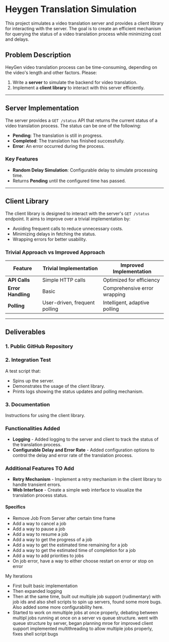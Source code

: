 # Heygen Translation Simulation

This project simulates a video translation server and provides a client library for interacting with the server. The goal is to create an efficient mechanism for querying the status of a video translation process while minimizing cost and delays.

## Problem Description

HeyGen video translation process can be time-consuming, depending on the video's length and other factors. Please:

1. Write a **server** to simulate the backend for video translation.
2. Implement a **client library** to interact with this server efficiently.

---

## Server Implementation

The server provides a `GET /status` API that returns the current status of a video translation process. The status can be one of the following:

- **Pending**: The translation is still in progress.
- **Completed**: The translation has finished successfully.
- **Error**: An error occurred during the process.

### Key Features

- **Random Delay Simulation**: Configurable delay to simulate processing time.
- Returns **Pending** until the configured time has passed.

---

## Client Library

The client library is designed to interact with the server's `GET /status` endpoint. It aims to improve over a trivial implementation by:

- Avoiding frequent calls to reduce unnecessary costs.
- Minimizing delays in fetching the status.
- Wrapping errors for better usability.

### Trivial Approach vs Improved Approach

| Feature                 | Trivial Implementation         | Improved Implementation         |
|-------------------------|--------------------------------|---------------------------------|
| **API Calls**           | Simple HTTP calls              | Optimized for efficiency        |
| **Error Handling**      | Basic                          | Comprehensive error wrapping    |
| **Polling**             | User-driven, frequent polling  | Intelligent, adaptive polling   |

---

## Deliverables

### 1. Public GitHub Repository

### 2. Integration Test

A test script that:
- Spins up the server.
- Demonstrates the usage of the client library.
- Prints logs showing the status updates and polling mechanism.

### 3. Documentation

Instructions for using the client library.


### Functionalities Added
- **Logging** - Added logging to the server and client to track the status of the translation process.
- **Configurable Delay and Error Rate** - Added configuration options to control the delay and error rate of the translation process.


### Additional Features TO Add
- **Retry Mechanism** - Implement a retry mechanism in the client library to handle transient errors.
- **Web Interface** - Create a simple web interface to visualize the translation process status.

#### Specifics
- Remove Job From Server after certain time frame
- Add a way to cancel a job
- Add a way to pause a job
- Add a way to resume a job
- Add a way to get the progress of a job
- Add a way to get the estimated time remaining for a job
- Add a way to get the estimated time of completion for a job
- Add a way to add priorities to jobs
- On job error, have a way to either choose restart on error or stop on error



My Iterations
- First built basic implementation
- Then expanded logging
- Then at the same time, built out multiple job support (rudimentary) with job ids and also shell scripts to spin up servers, found some more bugs. Also added some more configurability here.
- Started to work on mmultiple jobs at once properly, debating between multipl jobs running at once on a server vs queue structure. went with queue structure by server, began planning mroe for improved client support implemented multithreading to allow multiple jobs properly, fixes shell script bugs